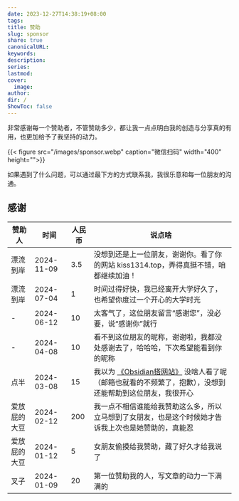 ```yaml
---
date: 2023-12-27T14:38:19+08:00
tags: 
title: 赞助
slug: sponsor
share: true
canonicalURL: 
keywords: 
description: 
series: 
lastmod: 
cover:
  image: 
author: 
dir: /
ShowToc: false
---
```

非常感谢每一个赞助者，不管赞助多少，都让我一点点明白我的创造与分享真的有用，也更加给予了我坚持的动力。

{{< figure src="/images/sponsor.webp" caption="微信扫码" width="400" height="">}}

如果遇到了什么问题，可以通过最下方的方式联系我，我很乐意和每一位朋友的沟通。

## 感谢

| 赞助人    | 时间         | 人民币 | 说点啥                                                                                |
| ------ | ---------- | --- | ---------------------------------------------------------------------------------- |
| 漂流到岸   | 2024-11-09 | 3.5 | 没想到还是上一位朋友，谢谢你。看了你的网站 kiss1314.top，弄得真挺不错，咱都继续加油！                                  |
| 漂流到岸   | 2024-07-04 | 1   | 时间过得好快，我已经离开大学好久了，也希望你度过一个开心的大学时光                                                  |
| -      | 2024-06-12 | 10  | 太客气了，这位朋友留言“感谢您”，没必要，说“感谢你”就行                                                      |
| -      | 2024-04-08 | 10  | 看不到这位朋友的昵称，谢谢啦，我都没处感谢去了，哈哈哈，下次希望能看到你的昵称                                            |
| 点半     | 2024-03-08 | 15  | 我以为 [《Obsidian搭网站》](%E4%BD%BF%E7%94%A8%20Obsidian%20%E5%85%8D%E8%B4%B9%E5%BB%BA%E4%B8%AA%E4%BA%BA%E5%8D%9A%E5%AE%A2.md) 没啥人看了呢（邮箱也就看的不频繁了，抱歉），没想到还能帮助到这位朋友，我很开心 |
| 爱放屁的大豆 | 2024-02-12 | 200 | 我一点不相信谁能给我赞助这么多，所以立马想到了女朋友，也是这个时候她才告诉我上次也是她赞助的，真能忍                                 |
| 爱放屁的大豆 | 2024-01-12 | 5   | 女朋友偷摸给我赞助，藏了好久才给我说了                                                                |
| 叉子     | 2024-01-09 | 20  | 第一位赞助我的人，写文章的动力一下满满的                                                               |

